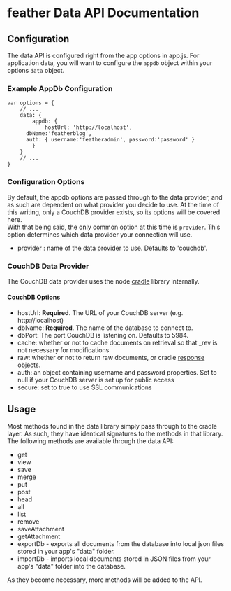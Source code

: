 # feather Data API Documentation #
## Configuration ##
The data API is configured right from the app options in app.js.  For application data, you will want to configure the `appdb` object within your options `data` object.  

### Example AppDb Configuration ###
    var options = {
	    // ...
	    data: {
		    appdb: {
			    hostUrl: 'http://localhost',
          dbName:'featherblog',
          auth: { username:'featheradmin', password:'password' }
		    }
	    }
	    // ...
    }

### Configuration Options ###
By default, the appdb options are passed through to the data provider, and as such are dependent on what provider you decide to use.  At the time of this writing, only a CouchDB provider exists, so its options will be covered here.  
With that being said, the only common option at this time is `provider`.  This option determines which data provider your connection will use.  

*  provider : name of the data provider to use.  Defaults to 'couchdb'.

### CouchDB Data Provider ###
The CouchDB data provider uses the node [cradle](http://cloudhead.io/cradle) library internally.

#### CouchDB Options ####
*  hostUrl: **Required**.  The URL of your CouchDB server (e.g. http://localhost)
*  dbName: **Required**.  The name of the database to connect to.
*  dbPort: The port CouchDB is listening on.  Defaults to 5984.
*  cache: whether or not to cache documents on retrieval so that _rev is not necessary for modifications
*  raw: whether or not to return raw documents, or cradle [response](https://github.com/cloudhead/cradle/blob/master/lib/cradle/response.js) objects.
*  auth: an object containing username and password properties.  Set to null if your CouchDB server is set up for public access
*  secure: set to true to use SSL communications

## Usage ##
Most methods found in the data library simply pass through to the cradle layer.  As such, they have identical signatures to the methods in that library.  
The following methods are available through the data API:  

*  get
*  view
*  save
*  merge
*  put
*  post
*  head
*  all
*  list
*  remove
*  saveAttachment
*  getAttachment
*  exportDb - exports all documents from the database into local json files stored in your app's "data" folder.
*  importDb - imports local documents stored in JSON files from your app's "data" folder into the database.

As they become necessary, more methods will be added to the API.